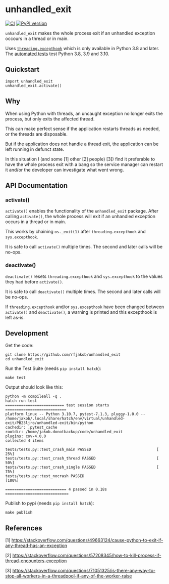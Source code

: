 # unhandled_exit

[![CI](https://github.com/rfjakob/unhandled_exit/actions/workflows/ci.yml/badge.svg)](https://github.com/rfjakob/unhandled_exit/actions/workflows/ci.yml)
[![PyPI version](https://badge.fury.io/py/unhandled_exit.svg)](https://pypi.org/project/unhandled_exit/)

`unhandled_exit` makes the whole process exit if an unhandled
exception occours in a thread or in main.

Uses [`threading.excepthook`](https://docs.python.org/3/library/threading.html#threading.excepthook)
which is only available in Python 3.8 and later. The
[automated tests](https://github.com/rfjakob/unhandled_exit/actions/workflows/ci.yml)
test Python 3.8, 3.9 and 3.10.

## Quickstart

```
import unhandled_exit
unhandled_exit.activate()
```

## Why

When using Python with threads, an uncaught exception no longer
exits the process, but only exits the affected thread.

This can make perfect sense if the application restarts threads
as needed, or the threads are disposable.

But if the application does not handle a thread exit, the application
can be left running in defunct state.

In this situation I (and some [1] other [2] people) [3]) find it preferable
to have the whole process exit with a bang so the service manager can
restart it and/or the developer can investigate what went wrong.

## API Documentation

### activate()

`activate()` enables the functionality of the `unhandled_exit`
package. After calling `activate()`, the whole process will
exit if an unhandled exception occurs in a thread or in main.

This works by chaining `os._exit(1)` after `threading.excepthook` and
`sys.excepthook`.

It is safe to call `activate()` multiple times.
The second and later calls will be no-ops.

### deactivate()

`deactivate()` resets `threading.excepthook` and `sys.excepthook`
to the values they had before `activate()`.

It is safe to call `deactivate()` multiple times.
The second and later calls will be no-ops.

If `threading.excepthook` and/or `sys.excepthook` have been
changed between `activate()` and `deactivate()`, a warning
is printed and this excepthook is left as-is.

## Development

Get the code:

```
git clone https://github.com/rfjakob/unhandled_exit
cd unhandled_exit
```

Run the Test Suite (needs `pip install hatch`):

```
make test
```

Output should look like this:
```
python -m compileall -q .
hatch run test
========================== test session starts ===========================
platform linux -- Python 3.10.7, pytest-7.1.3, pluggy-1.0.0 -- /home/jakob/.local/share/hatch/env/virtual/unhandled-exit/PB23ljro/unhandled-exit/bin/python
cachedir: .pytest_cache
rootdir: /home/jakob.donotbackup/code/unhandled_exit
plugins: cov-4.0.0
collected 4 items                                                        

tests/tests.py::test_crash_main PASSED                             [ 25%]
tests/tests.py::test_crash_thread PASSED                           [ 50%]
tests/tests.py::test_crash_single PASSED                           [ 75%]
tests/tests.py::test_nocrash PASSED                                [100%]

=========================== 4 passed in 0.18s ============================
```

Publish to pypi (needs `pip install hatch`):

```
make publish
```

## References

[1] https://stackoverflow.com/questions/49663124/cause-python-to-exit-if-any-thread-has-an-exception

[2] https://stackoverflow.com/questions/57208345/how-to-kill-process-if-thread-encounters-exception

[3] https://stackoverflow.com/questions/71051325/is-there-any-way-to-stop-all-workers-in-a-threadpool-if-any-of-the-worker-raise
